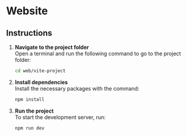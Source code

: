 
# Website

## Instructions

1. **Navigate to the project folder**  
   Open a terminal and run the following command to go to the project folder:

   ```bash
   cd web/vite-project
   ```

2. **Install dependencies**  
   Install the necessary packages with the command:

   ```bash
   npm install
   ```

3. **Run the project**  
   To start the development server, run:

   ```bash
   npm run dev
   ```
